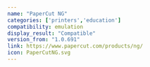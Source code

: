```yaml
---
name: "PaperCut NG"
categories: ['printers','education']
compatibility: emulation
display_result: "Compatible"
version_from: "1.0.691"
link: https://www.papercut.com/products/ng/
icon: PaperCutNG.svg
---
```


